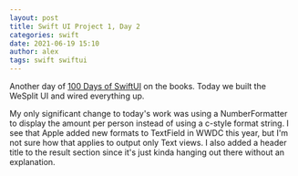 ```yaml
---
layout: post
title: Swift UI Project 1, Day 2
categories: swift
date: 2021-06-19 15:10
author: alex
tags: swift swiftui
---
```


Another day of [100 Days of SwiftUI](https://www.hackingwithswift.com/100/swiftui) on the books. Today we built the WeSplit UI and wired everything up.

My only significant change to today's work was using a NumberFormatter to display the amount per person instead of using a c-style format string. I see that Apple added new formats to TextField in WWDC this year, but I'm not sure how that applies to output only Text views. I also added a header title to the result section since it's just kinda hanging out there without an explanation.
